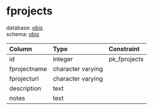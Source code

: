 # fprojects
database: [obis](../)  
schema: [obis](obis)  

|Column|Type|Constraint|
|:---|:---|:---|
|id|integer|pk_fprojects |
|fprojectname|character varying||
|fprojecturl|character varying||
|description|text||
|notes|text||

